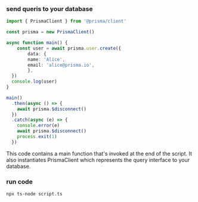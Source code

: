 ### send queris to your database
```ts
import { PrismaClient } from '@prisma/client'

const prisma = new PrismaClient()

async function main() {
    const user = await prisma.user.create({
        data: {
        name: 'Alice',
        email: 'alice@prisma.io',
        },
  })
  console.log(user)
}

main()
  .then(async () => {
    await prisma.$disconnect()
  })
  .catch(async (e) => {
    console.error(e)
    await prisma.$disconnect()
    process.exit(1)
  })
```
This code contains a main function that's invoked at the end of the script. It also instantiates PrismaClient which represents the query interface to your database.

### run code
```bash
npx ts-node script.ts
```